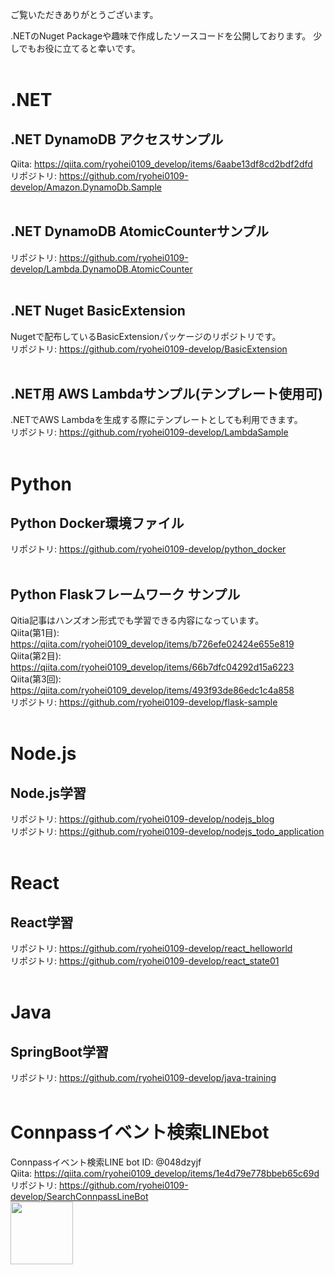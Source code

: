 ご覧いただきありがとうございます。

.NETのNuget Packageや趣味で作成したソースコードを公開しております。 
少しでもお役に立てると幸いです。
<br>
<br>
# .NET
## .NET DynamoDB アクセスサンプル
Qiita: https://qiita.com/ryohei0109_develop/items/6aabe13df8cd2bdf2dfd  
リポジトリ: https://github.com/ryohei0109-develop/Amazon.DynamoDb.Sample
<br>
<br>
## .NET DynamoDB AtomicCounterサンプル
リポジトリ: https://github.com/ryohei0109-develop/Lambda.DynamoDB.AtomicCounter
<br>
<br>
## .NET Nuget BasicExtension
Nugetで配布しているBasicExtensionパッケージのリポジトリです。  
リポジトリ: https://github.com/ryohei0109-develop/BasicExtension
<br>
<br>
## .NET用 AWS Lambdaサンプル(テンプレート使用可)
.NETでAWS Lambdaを生成する際にテンプレートとしても利用できます。  
リポジトリ: https://github.com/ryohei0109-develop/LambdaSample
<br>
<br>
# Python
## Python Docker環境ファイル
リポジトリ: https://github.com/ryohei0109-develop/python_docker
<br>
<br>
## Python Flaskフレームワーク サンプル
Qitia記事はハンズオン形式でも学習できる内容になっています。  
Qiita(第1目): https://qiita.com/ryohei0109_develop/items/b726efe02424e655e819  
Qiita(第2目): https://qiita.com/ryohei0109_develop/items/66b7dfc04292d15a6223  
Qiita(第3回): https://qiita.com/ryohei0109_develop/items/493f93de86edc1c4a858  
リポジトリ: https://github.com/ryohei0109-develop/flask-sample
<br>
<br>
# Node.js
## Node.js学習
リポジトリ: https://github.com/ryohei0109-develop/nodejs_blog  
リポジトリ: https://github.com/ryohei0109-develop/nodejs_todo_application
<br>
<br>
# React
## React学習
リポジトリ: https://github.com/ryohei0109-develop/react_helloworld  
リポジトリ: https://github.com/ryohei0109-develop/react_state01
<br>
<br>
# Java
## SpringBoot学習
リポジトリ: https://github.com/ryohei0109-develop/java-training
<br>
<br>
# Connpassイベント検索LINEbot
Connpassイベント検索LINE bot ID: @048dzyjf  
Qiita: https://qiita.com/ryohei0109_develop/items/1e4d79e778bbeb65c69d  
リポジトリ: https://github.com/ryohei0109-develop/SearchConnpassLineBot  
<img src="https://user-images.githubusercontent.com/69568236/121875038-f660b280-cd42-11eb-83cb-0f8f300bd7d0.png" width=100>
